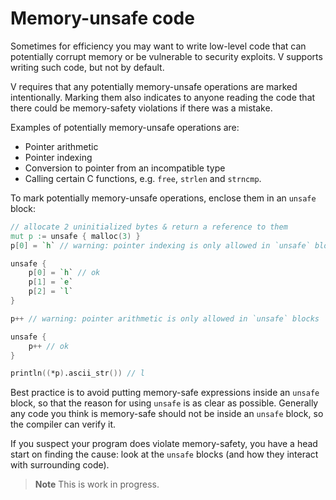 # Memory-unsafe code

Sometimes for efficiency you may want to write low-level code that can potentially
corrupt memory or be vulnerable to security exploits.
V supports writing such code, but not by default.

V requires that any potentially memory-unsafe operations are marked intentionally.
Marking them also indicates to anyone reading the code that there could be
memory-safety violations if there was a mistake.

Examples of potentially memory-unsafe operations are:

- Pointer arithmetic
- Pointer indexing
- Conversion to pointer from an incompatible type
- Calling certain C functions, e.g. `free`, `strlen` and `strncmp`.

To mark potentially memory-unsafe operations, enclose them in an `unsafe` block:

```v
// allocate 2 uninitialized bytes & return a reference to them
mut p := unsafe { malloc(3) }
p[0] = `h` // warning: pointer indexing is only allowed in `unsafe` blocks

unsafe {
    p[0] = `h` // ok
    p[1] = `e`
	p[2] = `l`
}

p++ // warning: pointer arithmetic is only allowed in `unsafe` blocks

unsafe {
    p++ // ok
}

println((*p).ascii_str()) // l
```

Best practice is to avoid putting memory-safe expressions inside an `unsafe` block,
so that the reason for using `unsafe` is as clear as possible.
Generally any code you think is memory-safe should not be inside an `unsafe` block,
so the compiler can verify it.

If you suspect your program does violate memory-safety, you have a head start on
finding the cause: look at the `unsafe` blocks (and how they interact with
surrounding code).

> **Note**
> This is work in progress.
